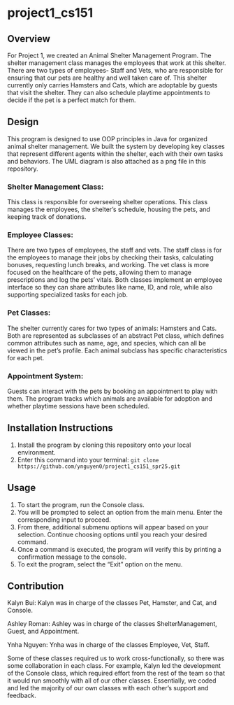 # project1_cs151
## Overview
For Project 1, we created an Animal Shelter Management Program. The shelter management class manages the employees that work at this shelter. There are two types of employees- Staff and Vets, who are responsible for ensuring that our pets are healthy and well taken care of. This shelter currently only carries Hamsters and Cats, which are adoptable by guests that visit the shelter. They can also schedule playtime appointments to decide if the pet is a perfect match for them.

## Design
This program is designed to use OOP principles in Java for organized animal shelter management. We built the system by developing key classes that represent different agents within the shelter, each with their own tasks and behaviors. The UML diagram is also attached as a png file in this repository. 

### Shelter Management Class:
This class is responsible for overseeing shelter operations. This class manages the employees, the shelter’s schedule, housing the pets, and keeping track of donations. 

### Employee Classes:
There are two types of employees, the staff and vets. The staff class is for the employees to manage their jobs by checking their tasks, calculating bonuses, requesting lunch breaks, and working. The vet class is more focused on the healthcare of the pets, allowing them to manage prescriptions and log the pets’ vitals. Both classes implement an employee interface so they can share attributes like name, ID, and role, while also supporting specialized tasks for each job.

### Pet Classes:
The shelter currently cares for two types of animals: Hamsters and Cats. Both are represented as subclasses of an abstract Pet class, which defines common attributes such as name, age, and species, which can all be viewed in the pet’s profile. Each animal subclass has specific characteristics for each pet.

### Appointment System:
Guests can interact with the pets by booking an appointment to play with them.  The program tracks which animals are available for adoption and whether playtime sessions have been scheduled.


## Installation Instructions
1. Install the program by cloning this repository onto your local environment.
2. Enter this command into your terminal: 
```git clone https://github.com/ynguyen0/project1_cs151_spr25.git```

## Usage
1. To start the program, run the Console class.
2. You will be prompted to select an option from the main menu. Enter the corresponding input to proceed.
3. From there, additional submenu options will appear based on your selection. Continue choosing options until you reach your desired command.
4. Once a command is executed, the program will verify this by printing a confirmation message to the console.
5. To exit the program, select the “Exit” option on the menu.

## Contribution
Kalyn Bui: Kalyn was in charge of the classes Pet, Hamster, and Cat, and Console. 

Ashley Roman: Ashley was in charge of the classes ShelterManagement, Guest, and Appointment.

Ynha Nguyen: Ynha was in charge of the classes Employee, Vet, Staff.

Some of these classes required us to work cross-functionally, so there was some collaboration in each class. For example, Kalyn led the development of the Console class, which required effort from the rest of the team so that it would run smoothly with all of our other classes. Essentially, we coded and led the majority of our own classes with each other’s support and feedback. 

